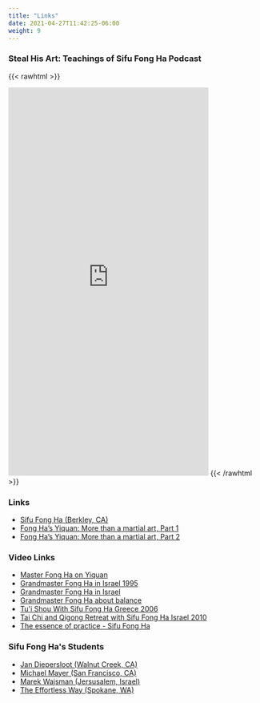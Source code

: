 ```yaml
---
title: "Links"
date: 2021-04-27T11:42:25-06:00
weight: 9
---
```


### Steal His Art: Teachings of Sifu Fong Ha Podcast

{{< rawhtml >}}
<iframe src="https://podcasters.spotify.com/pod/show/steal-his-art" height="775" width="400px" frameborder="0" scrolling="yes"></iframe>
{{< /rawhtml >}}

### Links

- [Sifu Fong Ha (Berkley, CA)](http://fongha.com)
- [Fong Ha’s Yiquan: More than a martial art, Part 1](http://theeffortlessway.wordpress.com/2009/03/15/fong-has-yiquan-more-than-a-martial-art-pt-i)
- [Fong Ha’s Yiquan: More than a martial art, Part 2](http://theeffortlessway.wordpress.com/2009/03/20/fong-has-yiquan-more-than-a-martial-art-ptii)

### Video Links

- [Master Fong Ha on Yiquan](https://vimeo.com/436349650)
- [Grandmaster Fong Ha in Israel 1995](https://vimeo.com/365591059)
- [Grandmaster Fong Ha in Israel](https://vimeo.com/365590606)
- [Grandmaster Fong Ha about balance](https://vimeo.com/365590606)
- [Tu'i Shou With Sifu Fong Ha Greece 2006](https://www.youtube.com/watch?v=cvJ5M0UM3sI)
- [Tai Chi and Qigong Retreat with Sifu Fong Ha Israel 2010](https://www.youtube.com/watch?v=J66ZgTTU2Tk)
- [The essence of practice - Sifu Fong Ha](https://www.youtube.com/watch?v=jegh3MrsqxM)

### Sifu Fong Ha's Students

- [Jan Diepersloot (Walnut Creek, CA)](http://www.warriorsofstillness.com)
- [Michael Mayer (San Francisco, CA)](http://www.bodymindhealing.com)
- [Marek Wajsman (Jersusalem, Israel)](http://www.taichiway.net)
- [The Effortless Way (Spokane, WA)](http://theeffortlessway.wordpress.com)
